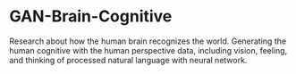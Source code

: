 # GAN-Brain-Cognitive

Research about how the human brain recognizes the world.
Generating the human cognitive with the human perspective data, including vision, feeling, and thinking of processed natural language with neural network.
